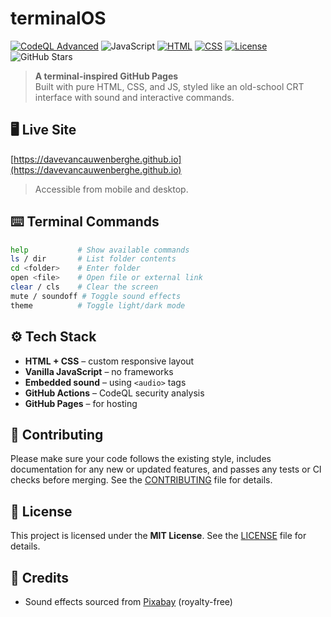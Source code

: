 # terminalOS

[![CodeQL Advanced](https://github.com/davevancauwenberghe/davevancauwenberghe.github.io/actions/workflows/codeql.yml/badge.svg)](https://github.com/davevancauwenberghe/davevancauwenberghe.github.io/actions/workflows/codeql.yml)
![JavaScript](https://img.shields.io/badge/Language-JavaScript-yellow.svg)
[![HTML](https://img.shields.io/badge/HTML-5-orange?logo=html5&logoColor=white&style=flat-square)](#)
[![CSS](https://img.shields.io/badge/CSS-3-blue?logo=css3&logoColor=white&style=flat-square)](#)
[![License](https://img.shields.io/github/license/davevancauwenberghe/davevancauwenberghe.github.io?style=flat-square)](LICENSE)
![GitHub Stars](https://img.shields.io/github/stars/davevancauwenberghe/davevancauwenberghe.github.io)

> **A terminal-inspired GitHub Pages**  
> Built with pure HTML, CSS, and JS, styled like an old-school CRT interface with sound and interactive commands.

## 🖥️ Live Site

[https://davevancauwenberghe.github.io](https://davevancauwenberghe.github.io)

> Accessible from mobile and desktop.

## ⌨️ Terminal Commands

```bash
help           # Show available commands
ls / dir       # List folder contents
cd <folder>    # Enter folder
open <file>    # Open file or external link
clear / cls    # Clear the screen
mute / soundoff # Toggle sound effects
theme          # Toggle light/dark mode
```

## ⚙️ Tech Stack

- **HTML + CSS** – custom responsive layout  
- **Vanilla JavaScript** – no frameworks  
- **Embedded sound** – using `<audio>` tags  
- **GitHub Actions** – CodeQL security analysis  
- **GitHub Pages** – for hosting

## 🤝 Contributing

Please make sure your code follows the existing style, includes documentation for any new or updated features, and passes any tests or CI checks before merging. See the [CONTRIBUTING](CONTRIBUTING.md) file for details.

## 📄 License

This project is licensed under the **MIT License**. See the [LICENSE](LICENSE) file for details.

## 🧠 Credits

- Sound effects sourced from [Pixabay](https://pixabay.com/sound-effects/) (royalty-free)
